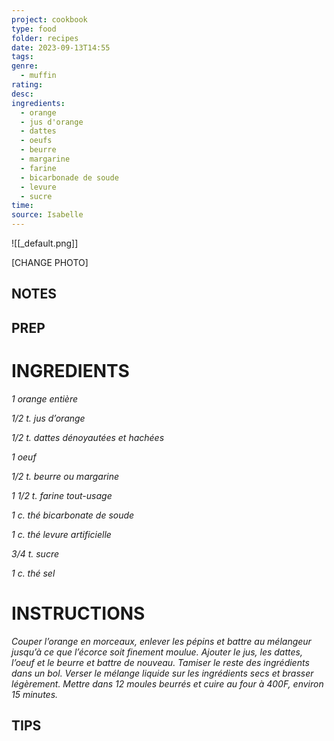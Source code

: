 ```yaml
---
project: cookbook
type: food
folder: recipes
date: 2023-09-13T14:55
tags: 
genre:
  - muffin
rating: 
desc: 
ingredients:
  - orange
  - jus d'orange
  - dattes
  - oeufs
  - beurre
  - margarine
  - farine
  - bicarbonade de soude
  - levure
  - sucre
time: 
source: Isabelle
---
```


![[_default.png]]

[CHANGE PHOTO]


## NOTES




## PREP


# INGREDIENTS

_1 orange entière_

_1/2 t. jus d’orange_

_1/2 t. dattes dénoyautées et hachées_

_1 oeuf_

_1/2 t. beurre ou margarine_

_1 1/2 t. farine tout-usage_

_1 c. thé bicarbonate de soude_

_1 c. thé levure artificielle_

_3/4 t. sucre_

_1 c. thé sel_



# INSTRUCTIONS

_Couper l’orange en morceaux, enlever les pépins_
_et battre au mélangeur jusqu’à ce que l’écorce_
_soit finement moulue. Ajouter le jus, les dattes,_
_l’oeuf et le beurre et battre de nouveau._
_Tamiser le reste des ingrédients dans un bol._
_Verser le mélange liquide sur les ingrédients_
_secs et brasser légèrement. Mettre dans 12_
_moules beurrés et cuire au four à 400F, environ_
_15 minutes._


## TIPS



